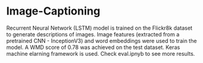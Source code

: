 # Image-Captioning

Recurrent Neural Network (LSTM) model is trained on the Flickr8k dataset to generate descriptions of images. Image features (extracted from a pretrained CNN - InceptionV3) and word embeddings were used to train the model. A WMD score of 0.78 was achieved on the test dataset. Keras machine elarning framework is used. Check eval.ipnyb to see more results.
